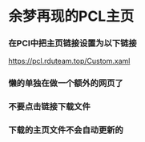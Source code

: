 # 余梦再现的PCL主页
### 在PCl中把主页链接设置为以下链接
https://pcl.rduteam.top/Custom.xaml
### 懒的单独在做一个额外的网页了
### 不要点击链接下载文件
### 下载的主页文件不会自动更新的
